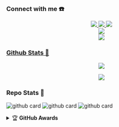 ### Connect with me ☎️
<p align="center">
  <a href="https://instagram.com/daffapratamanurardiansyah"><img src="https://img.shields.io/badge/Instagram-E4405F?style=for-the-badge&logo=instagram&logoColor=white"/> 
  <a href="https://wa.me/6283138124986"><img src="https://img.shields.io/badge/WhatsApp-25D366?style=for-the-badge&logo=whatsapp&logoColor=white" />
  <a href="https://t.me/daffapratamanurardiansyah"><img src="https://img.shields.io/badge/Telegram-%230088cc.svg?&style=for-the-badge&logo=telegram&logoColor=white" /> <br>
  <a href="https://youtube.com/channel/UC476xQPeg40ZAi2kC63OyEg"><img src="https://img.shields.io/badge/YouTube-Daffa Pratama -ff0000?style=for-the-badge&logo=youtube&logoColor=ff0000&link=https://youtube.com/channel/UCl77jQD3nSFp__z1oRxm-fA" /><br>
  <a name=Daffa Pratama&label=VIEWS&style=flat-square&color=orange" />
  <a href="https://github.com/daffapratamaaa"><img src="https://img.shields.io/badge/-GitHub-black?style=flat-square&logo=github" />
</p>

### Github Stats 🚀

<p align="center"><a href="https://github.com/daffapratamaaa"><img src="https://github-readme-stats.vercel.app/api?username=daffapratamaaa&show_icons=true&theme=radical"></a></p>
<p align="center"><a href="https://github.com/daffapratamaaa"><img src="https://github-readme-stats.vercel.app/api/top-langs/?username=daffapratamaaa&theme=radical&layout=compact"></a></p> 

### Repo Stats 🔭
![github card](https://github-readme-stats.vercel.app/api/pin/?username=daffapratamaaa&repo=naze-md&theme=vision-friendly-dark)
![github card](https://github-readme-stats.vercel.app/api/pin/?username=daffapratamaaa&repo=daffapratamaaa&theme=dark)
![github card](https://github-readme-stats.vercel.app/api/pin/?username=daffapratamaaa&repo=daffapratamaaa&theme=nightowl)


<details>
    <summary>&#127942 <b>GitHub Awards</b></summary><br/>

![Github Trophy](https://github-profile-trophy.vercel.app/?username=daffapratamaaa)

</details>
<audio autoplay="true" src="https://c.top4top.io/m_2169adw7n0.mp3"></audio>
